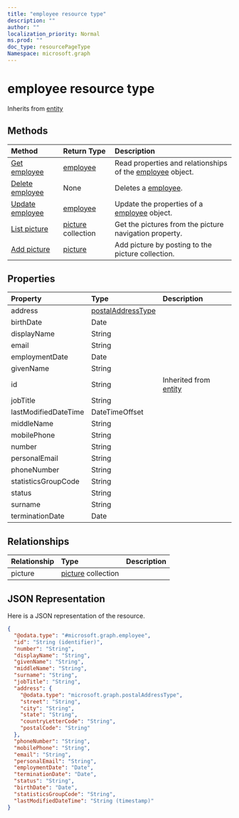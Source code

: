 ```yaml
---
title: "employee resource type"
description: ""
author: ""
localization_priority: Normal
ms.prod: ""
doc_type: resourcePageType
Namespace: microsoft.graph
---
```



# employee resource type




Inherits from [entity](../resources/entity.md)

## Methods
|Method|Return Type|Description|
|:---|:---|:---|
|[Get employee](../api/employee-get.md)|[employee](../resources/employee.md)|Read properties and relationships of the [employee](../resources/employee.md) object.|
|[Delete employee](../api/employee-delete.md)|None|Deletes a [employee](../resources/employee.md).|
|[Update employee](../api/employee-update.md)|[employee](../resources/employee.md)|Update the properties of a [employee](../resources/employee.md) object.|
|[List picture](../api/employee-list-picture.md)|[picture](../resources/picture.md) collection|Get the pictures from the picture navigation property.|
|[Add picture](../api/employee-post-picture.md)|[picture](../resources/picture.md)|Add picture by posting to the picture collection.|

## Properties
|Property|Type|Description|
|:---|:---|:---|
|address|[postalAddressType](../resources/postalAddressType.md)||
|birthDate|Date||
|displayName|String||
|email|String||
|employmentDate|Date||
|givenName|String||
|id|String| Inherited from [entity](../resources/entity.md)|
|jobTitle|String||
|lastModifiedDateTime|DateTimeOffset||
|middleName|String||
|mobilePhone|String||
|number|String||
|personalEmail|String||
|phoneNumber|String||
|statisticsGroupCode|String||
|status|String||
|surname|String||
|terminationDate|Date||

## Relationships
|Relationship|Type|Description|
|:---|:---|:---|
|picture|[picture](../resources/picture.md) collection||

## JSON Representation
Here is a JSON representation of the resource.
<!-- {
  "blockType": "resource",
  "keyProperty": "id",
  "@odata.type": "microsoft.graph.employee",
  "baseType": "microsoft.graph.entity",
  "openType": false
}
-->
``` json
{
  "@odata.type": "#microsoft.graph.employee",
  "id": "String (identifier)",
  "number": "String",
  "displayName": "String",
  "givenName": "String",
  "middleName": "String",
  "surname": "String",
  "jobTitle": "String",
  "address": {
    "@odata.type": "microsoft.graph.postalAddressType",
    "street": "String",
    "city": "String",
    "state": "String",
    "countryLetterCode": "String",
    "postalCode": "String"
  },
  "phoneNumber": "String",
  "mobilePhone": "String",
  "email": "String",
  "personalEmail": "String",
  "employmentDate": "Date",
  "terminationDate": "Date",
  "status": "String",
  "birthDate": "Date",
  "statisticsGroupCode": "String",
  "lastModifiedDateTime": "String (timestamp)"
}
```

